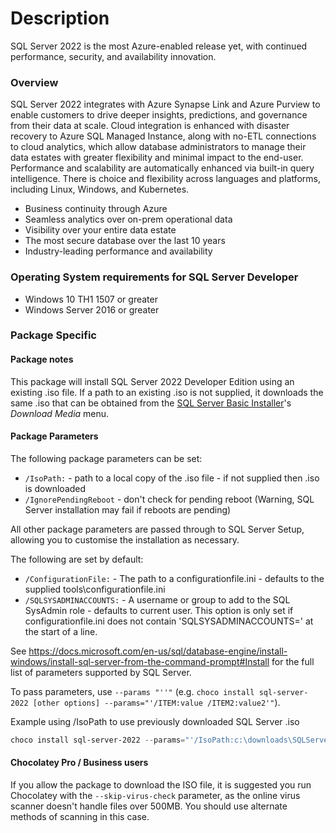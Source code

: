 ﻿# Description

SQL Server 2022 is the most Azure-enabled release yet, with continued performance, security, and availability innovation.

### Overview

SQL Server 2022 integrates with Azure Synapse Link and Azure Purview to enable customers to drive deeper insights, predictions, and governance from their data at scale. Cloud integration is enhanced with disaster recovery to Azure SQL Managed Instance, along with no-ETL connections to cloud analytics, which allow database administrators to manage their data estates with greater flexibility and minimal impact to the end-user. Performance and scalability are automatically enhanced via built-in query intelligence. There is choice and flexibility across languages and platforms, including Linux, Windows, and Kubernetes.

- Business continuity through Azure
- Seamless analytics over on-prem operational data
- Visibility over your entire data estate
- The most secure database over the last 10 years
- Industry-leading performance and availability

### Operating System requirements for SQL Server Developer

- Windows 10 TH1 1507 or greater
- Windows Server 2016 or greater

### Package Specific

#### Package notes

This package will install SQL Server 2022 Developer Edition using an existing .iso file. If a path to an existing .iso is not supplied, it downloads the same .iso that can be obtained from the [SQL Server Basic Installer](https://go.microsoft.com/fwlink/p/?linkid=2215158)'s *Download Media* menu.

#### Package Parameters

The following package parameters can be set:

- `/IsoPath:` - path to a local copy of the .iso file - if not supplied then .iso is downloaded
- `/IgnorePendingReboot` - don't check for pending reboot (Warning, SQL Server installation may fail if reboots are pending)

All other package parameters are passed through to SQL Server Setup, allowing you to customise the installation as necessary.

The following are set by default:

- `/ConfigurationFile:` - The path to a configurationfile.ini - defaults to the supplied tools\configurationfile.ini
- `/SQLSYSADMINACCOUNTS:` - A username or group to add to the SQL SysAdmin role - defaults to current user. This option is only set if configurationfile.ini does not contain 'SQLSYSADMINACCOUNTS=' at the start of a line.

See https://docs.microsoft.com/en-us/sql/database-engine/install-windows/install-sql-server-from-the-command-prompt#Install for the full list of parameters supported by SQL Server.

To pass parameters, use `--params "''"` (e.g. `choco install sql-server-2022 [other options] --params="'/ITEM:value /ITEM2:value2'"`).

Example using /IsoPath to use previously downloaded SQL Server .iso

```powershell
choco install sql-server-2022 --params="'/IsoPath:c:\downloads\SQLServer2022-x64-ENU-Dev.iso'"
```

#### Chocolatey Pro / Business users

If you allow the package to download the ISO file, it is suggested you run Chocolatey with the `--skip-virus-check` parameter, as the online virus scanner doesn't handle files over 500MB. You should use alternate methods of scanning in this case.
